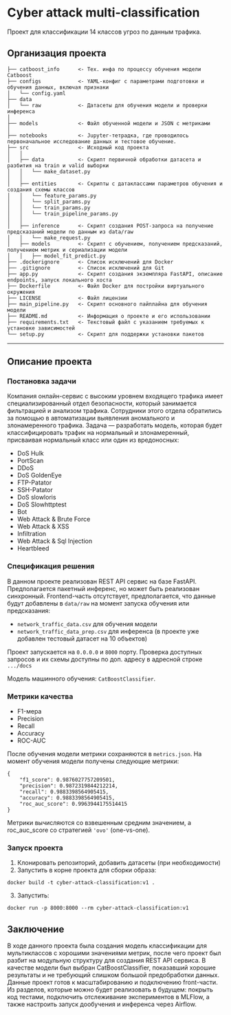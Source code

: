 Cyber attack multi-classification
==============================

Проект для классификации 14 классов угроз по данным трафика.

Организация проекта
------------

    ├── catboost_info      <- Тех. инфа по процессу обучения модели Catboost
    ├── configs            <- YAML-конфиг с параметрами подготовки и обучения данных, включая признаки    
    │   └── config.yaml 
    ├── data
    │   └── raw            <- Датасеты для обучения модели и проверки инференса
    │
    ├── models             <- Файл обученной модели и JSON с метриками
    │
    ├── notebooks          <- Jupyter-тетрадка, где проводилось первоначальное исследование данных и тестовое обучение.
    ├── src                <- Исходный код проекта
    │   │
    │   ├── data           <- Скрипт первичной обработки датасета и разбития на train и valid выборки      
    │   │   └── make_dataset.py 
    │   │
    │   ├── entities       <- Скрипты с датаклассами параметров обучения и создания схемы классов
    │   │   └── feature_params.py
    │   │   └── split_params.py
    │   │   └── train_params.py
    │   │   └── train_pipeline_params.py
    │   │
    │   ├── inference      <- Скрипт создания POST-запроса на получение предсказаний модели по данным из data/raw 
    │   │   └── make_request.py
    │   ├── models         <- Скрипт с обучением, получением предсказаний, получением метрик и сериализации модели
    │   │   ├── model_fit_predict.py
    ├── .dockerignore      <- Список исключений для Docker
    ├── .gitignore         <- Список исключений для Git
    ├── app.py             <- Скрипт создания экземпляра FastAPI, описание endpoints, запуск локального хоста
    ├── Dockerfile         <- Файл Docker для постройки виртуального окружения
    ├── LICENSE            <- Файл лицензии
    ├── main_pipeline.py   <- Скрипт основного пайплайна для обучения модели
    ├── README.md          <- Информация о проекте и его использовании
    ├── requirements.txt   <- Текстовый файл с указанием требуемых к установке зависимостей
    └── setup.py           <- Cкрипт для поддержки установки пакетов


--------
## Описание проекта

### Постановка задачи

Компания онлайн-сервис с высоким уровнем входящего трафика имеет специализированный отдел безопасности, который занимается фильтрацией и анализом трафика. Сотрудники этого отдела обратились за помощью в автоматизации выявления аномального и злонамеренного трафика. Задача — разработать модель, которая будет классифицировать трафик на нормальный и злонамеренный, присваивая нормальный класс или один из вредоносных:
- DoS Hulk
- PortScan
- DDoS
- DoS GoldenEye
- FTP-Patator
- SSH-Patator
- DoS slowloris
- DoS Slowhttptest
- Bot
- Web Attack & Brute Force
- Web Attack & XSS
- Infiltration
- Web Attack & Sql Injection
- Heartbleed

### Спецификация решения

В данном проекте реализован REST API сервис на базе FastAPI. Предполагается пакетный инференс, но может быть реализован синхронный. Frontend-часть отсутствует, предполагается, что данные будут добавлены в `data/raw` на момент запуска обучения или предсказания:

- `network_traffic_data.csv` для обучения модели
- `network_traffic_data_prep.csv` для инференса (в проекте уже добавлен тестовый датасет на 10 объектов)

Проект запускается на `0.0.0.0` и `8000` порту. Проверка доступных запросов и их схемы доступны по доп. адресу в адресной строке `.../docs`

Модель машинного обучения: `CatBoostClassifier`.

### Метрики качества
- F1-мера
- Precision
- Recall
- Accuracy
- ROC-AUC

После обучения модели метрики сохраняются в `metrics.json`. На момент обучения модели получены следующие метрики:

```
{
    "f1_score": 0.9876027757209501, 
    "precision": 0.9872319844212214, 
    "recall": 0.9883398564905415, 
    "accuracy": 0.9883398564905415, 
    "roc_auc_score": 0.9963944175514415
}
```

Метрики вычисляются со взвешенным средним значением, а roc_auc_score cо стратегией `'ovo'` (one-vs-one).

### Запуск проекта
1. Клонировать репозиторий, добавить датасеты (при необходимости)
2. Запустить в корне проекта для сборки образа:

`docker build -t cyber-attack-classification:v1 .`

3. Запустить:

`docker run -p 8000:8000 --rm cyber-attack-classification:v1`

## Заключение
В ходе данного проекта была создания модель классификации для мультиклассов с хорошими значениями метрик, после чего проект был разбит на модульную структуру для создания REST API сервиса. В качестве модели был выбран CatBoostClassifier, показавший хорошие результаты и не требующий слишком большой предобработки данных. Данные проект готов к масштабированию и подключению front-части. Из разделов, которые можно будет реализовать в будущем: покрыть код тестами, подключить отслеживание экспериментов в MLFlow, а также настроить запуск дообучения и инференса через Airflow.